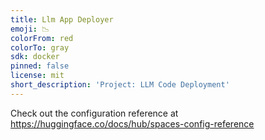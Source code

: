 ```yaml
---
title: Llm App Deployer
emoji: 📉
colorFrom: red
colorTo: gray
sdk: docker
pinned: false
license: mit
short_description: 'Project: LLM Code Deployment'
---
```


Check out the configuration reference at https://huggingface.co/docs/hub/spaces-config-reference

